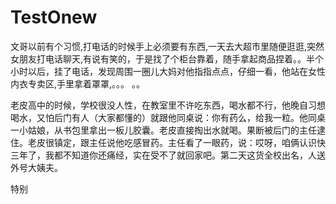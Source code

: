 # TestOnew
文哥以前有个习惯,打电话的时候手上必须要有东西,一天去大超市里随便逛逛,突然女朋友打电话聊天,有说有笑的，于是找了个柜台靠着，随手拿起商品捏着。。半个小时以后，挂了电话，发现周围一圈儿大妈对他指指点点，仔细一看，他站在女性内衣专卖区,手里拿着罩罩,。。。
。。

老皮高中的时候，学校很没人性，在教室里不许吃东西，喝水都不行，他晚自习想喝水，又怕后门有人（大家都懂的）就跟他同桌说：你有药么，给我一粒。他同桌一小姑娘，从书包里拿出一板儿胶囊。老皮直接掏出水就喝。果断被后门的主任逮住。老皮很镇定，跟主任说他吃感冒药。主任看了一眼药，说：哎呀，咱俩认识快三年了，我都不知道你还痛经，实在受不了就回家吧。第二天这货全校出名，人送外号大姨夫。

特别
